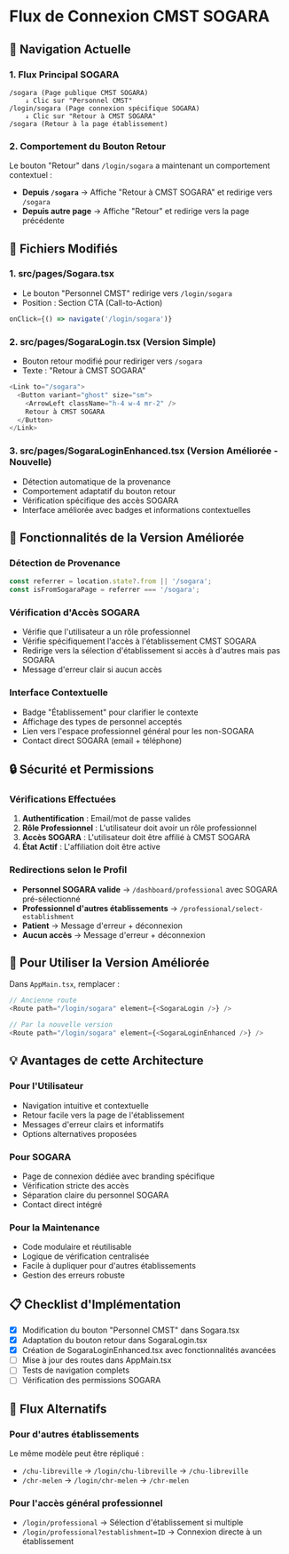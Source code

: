 # Flux de Connexion CMST SOGARA

## 🔄 Navigation Actuelle

### 1. Flux Principal SOGARA

```
/sogara (Page publique CMST SOGARA)
    ↓ Clic sur "Personnel CMST"
/login/sogara (Page connexion spécifique SOGARA)
    ↓ Clic sur "Retour à CMST SOGARA"  
/sogara (Retour à la page établissement)
```

### 2. Comportement du Bouton Retour

Le bouton "Retour" dans `/login/sogara` a maintenant un comportement contextuel :

- **Depuis `/sogara`** → Affiche "Retour à CMST SOGARA" et redirige vers `/sogara`
- **Depuis autre page** → Affiche "Retour" et redirige vers la page précédente

## 📁 Fichiers Modifiés

### 1. **src/pages/Sogara.tsx**
- Le bouton "Personnel CMST" redirige vers `/login/sogara`
- Position : Section CTA (Call-to-Action)
```typescript
onClick={() => navigate('/login/sogara')}
```

### 2. **src/pages/SogaraLogin.tsx** (Version Simple)
- Bouton retour modifié pour rediriger vers `/sogara`
- Texte : "Retour à CMST SOGARA"
```typescript
<Link to="/sogara">
  <Button variant="ghost" size="sm">
    <ArrowLeft className="h-4 w-4 mr-2" />
    Retour à CMST SOGARA
  </Button>
</Link>
```

### 3. **src/pages/SogaraLoginEnhanced.tsx** (Version Améliorée - Nouvelle)
- Détection automatique de la provenance
- Comportement adaptatif du bouton retour
- Vérification spécifique des accès SOGARA
- Interface améliorée avec badges et informations contextuelles

## 🎯 Fonctionnalités de la Version Améliorée

### Détection de Provenance
```typescript
const referrer = location.state?.from || '/sogara';
const isFromSogaraPage = referrer === '/sogara';
```

### Vérification d'Accès SOGARA
- Vérifie que l'utilisateur a un rôle professionnel
- Vérifie spécifiquement l'accès à l'établissement CMST SOGARA
- Redirige vers la sélection d'établissement si accès à d'autres mais pas SOGARA
- Message d'erreur clair si aucun accès

### Interface Contextuelle
- Badge "Établissement" pour clarifier le contexte
- Affichage des types de personnel acceptés
- Lien vers l'espace professionnel général pour les non-SOGARA
- Contact direct SOGARA (email + téléphone)

## 🔒 Sécurité et Permissions

### Vérifications Effectuées
1. **Authentification** : Email/mot de passe valides
2. **Rôle Professionnel** : L'utilisateur doit avoir un rôle professionnel
3. **Accès SOGARA** : L'utilisateur doit être affilié à CMST SOGARA
4. **État Actif** : L'affiliation doit être active

### Redirections selon le Profil
- **Personnel SOGARA valide** → `/dashboard/professional` avec SOGARA pré-sélectionné
- **Professionnel d'autres établissements** → `/professional/select-establishment`
- **Patient** → Message d'erreur + déconnexion
- **Aucun accès** → Message d'erreur + déconnexion

## 🚀 Pour Utiliser la Version Améliorée

Dans `AppMain.tsx`, remplacer :
```typescript
// Ancienne route
<Route path="/login/sogara" element={<SogaraLogin />} />

// Par la nouvelle version
<Route path="/login/sogara" element={<SogaraLoginEnhanced />} />
```

## 💡 Avantages de cette Architecture

### Pour l'Utilisateur
- Navigation intuitive et contextuelle
- Retour facile vers la page de l'établissement
- Messages d'erreur clairs et informatifs
- Options alternatives proposées

### Pour SOGARA
- Page de connexion dédiée avec branding spécifique
- Vérification stricte des accès
- Séparation claire du personnel SOGARA
- Contact direct intégré

### Pour la Maintenance
- Code modulaire et réutilisable
- Logique de vérification centralisée
- Facile à dupliquer pour d'autres établissements
- Gestion des erreurs robuste

## 📋 Checklist d'Implémentation

- [x] Modification du bouton "Personnel CMST" dans Sogara.tsx
- [x] Adaptation du bouton retour dans SogaraLogin.tsx
- [x] Création de SogaraLoginEnhanced.tsx avec fonctionnalités avancées
- [ ] Mise à jour des routes dans AppMain.tsx
- [ ] Tests de navigation complets
- [ ] Vérification des permissions SOGARA

## 🔄 Flux Alternatifs

### Pour d'autres établissements
Le même modèle peut être répliqué :
- `/chu-libreville` → `/login/chu-libreville` → `/chu-libreville`
- `/chr-melen` → `/login/chr-melen` → `/chr-melen`

### Pour l'accès général professionnel
- `/login/professional` → Sélection d'établissement si multiple
- `/login/professional?establishment=ID` → Connexion directe à un établissement
